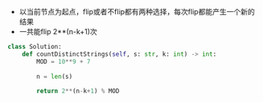 


- 以当前节点为起点，flip或者不flip都有两种选择，每次flip都能产生一个新的结果
- 一共能flip 2**(n-k+1)次

```py
class Solution:
    def countDistinctStrings(self, s: str, k: int) -> int:
        MOD = 10**9 + 7
        
        n = len(s)
        
        return 2**(n-k+1) % MOD

 
```